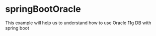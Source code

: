 # springBootOracle
This example will help us to understand how to use Oracle 11g DB with spring boot
